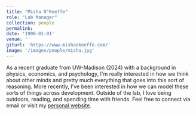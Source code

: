 ```yaml
---
title: "Misha O’Keeffe"
role: "Lab Manager"
collection: people
permalink: 
date: '1900-01-01'
venue: ''
giturl: 'https://www.mishaokeeffe.com/'
image: '/images/people/misha.jpg'
---
```


As a recent graduate from UW-Madison (2024) with a background in physics, economics, and psychology, I'm really interested in how we think about other minds and pretty much everything that goes into this sort of reasoning. More recently, I've been interested in how we can model these sorts of things across development. Outside of the lab, I love being outdoors, reading, and spending time with friends. Feel free to connect via email or visit my [personal website](https://www.mishaokeeffe.com/).
